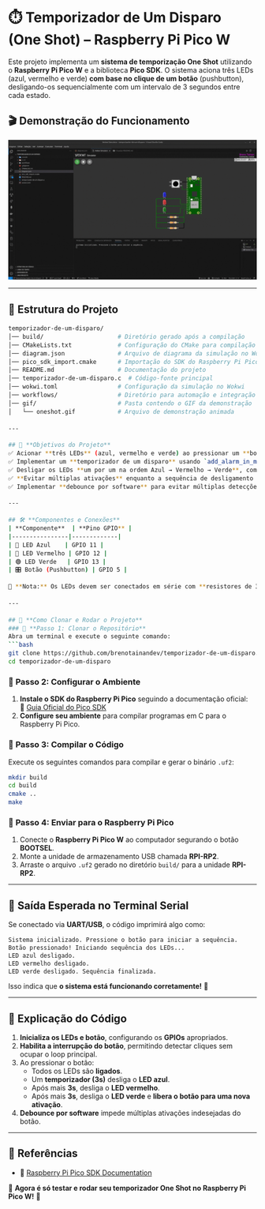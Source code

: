 # ⏱️ Temporizador de Um Disparo (One Shot) – Raspberry Pi Pico W

Este projeto implementa um **sistema de temporização One Shot** utilizando o **Raspberry Pi Pico W** e a biblioteca **Pico SDK**. O sistema aciona três LEDs (azul, vermelho e verde) **com base no clique de um botão** (pushbutton), desligando-os sequencialmente com um intervalo de 3 segundos entre cada estado.

## 🎬 Demonstração do Funcionamento

![Demonstração do Temporizador One Shot](gif/oneshot.gif)

---

## 📂 **Estrutura do Projeto**
```bash
temporizador-de-um-disparo/
│── build/                     # Diretório gerado após a compilação
│── CMakeLists.txt             # Configuração do CMake para compilação do projeto
│── diagram.json               # Arquivo de diagrama da simulação no Wokwi
│── pico_sdk_import.cmake      # Importação do SDK do Raspberry Pi Pico
│── README.md                  # Documentação do projeto
│── temporizador-de-um-disparo.c  # Código-fonte principal
│── wokwi.toml                 # Configuração da simulação no Wokwi
│── workflows/                 # Diretório para automação e integração contínua
│── gif/                       # Pasta contendo o GIF da demonstração
│   └── oneshot.gif            # Arquivo de demonstração animada

---

## 🎯 **Objetivos do Projeto**
✅ Acionar **três LEDs** (azul, vermelho e verde) ao pressionar um **botão**  
✅ Implementar um **temporizador de um disparo** usando `add_alarm_in_ms()`  
✅ Desligar os LEDs **um por um na ordem Azul → Vermelho → Verde**, com um atraso de **3 segundos** entre cada mudança  
✅ **Evitar múltiplas ativações** enquanto a sequência de desligamento estiver em execução  
✅ Implementar **debounce por software** para evitar múltiplas detecções falsas do botão  

---

## 🛠 **Componentes e Conexões**
| **Componente**  | **Pino GPIO** |
|----------------|-------------|
| 🔵 LED Azul    | GPIO 11 |
| 🔴 LED Vermelho | GPIO 12 |
| 🟢 LED Verde   | GPIO 13 |
| 🎛️ Botão (Pushbutton) | GPIO 5 |

📌 **Nota:** Os LEDs devem ser conectados em série com **resistores de 330Ω** para limitar a corrente.

---

## 🚀 **Como Clonar e Rodar o Projeto**
### 📌 **Passo 1: Clonar o Repositório**
Abra um terminal e execute o seguinte comando:
```bash
git clone https://github.com/brenotainandev/temporizador-de-um-disparo.git
cd temporizador-de-um-disparo
```

### 📌 **Passo 2: Configurar o Ambiente**
1. **Instale o SDK do Raspberry Pi Pico** seguindo a documentação oficial:  
   🔗 [Guia Oficial do Pico SDK](https://github.com/raspberrypi/pico-sdk)  
2. **Configure seu ambiente** para compilar programas em C para o Raspberry Pi Pico.

### 📌 **Passo 3: Compilar o Código**
Execute os seguintes comandos para compilar e gerar o binário `.uf2`:
```bash
mkdir build
cd build
cmake ..
make
```

### 📌 **Passo 4: Enviar para o Raspberry Pi Pico**
1. Conecte o **Raspberry Pi Pico W** ao computador segurando o botão **BOOTSEL**.  
2. Monte a unidade de armazenamento USB chamada **RPI-RP2**.  
3. Arraste o arquivo `.uf2` gerado no diretório `build/` para a unidade **RPI-RP2**.  

---

## 📡 **Saída Esperada no Terminal Serial**
Se conectado via **UART/USB**, o código imprimirá algo como:
```
Sistema inicializado. Pressione o botão para iniciar a sequência.
Botão pressionado! Iniciando sequência dos LEDs...
LED azul desligado.
LED vermelho desligado.
LED verde desligado. Sequência finalizada.
```
Isso indica que **o sistema está funcionando corretamente!** 🎯

---

## 📝 **Explicação do Código**
1. **Inicializa os LEDs e botão**, configurando os **GPIOs** apropriados.  
2. **Habilita a interrupção do botão**, permitindo detectar cliques sem ocupar o loop principal.  
3. Ao pressionar o botão:
   - Todos os LEDs são **ligados**.
   - Um **temporizador (3s)** desliga o **LED azul**.
   - Após mais **3s**, desliga o **LED vermelho**.
   - Após mais **3s**, desliga o **LED verde** e **libera o botão para uma nova ativação**.  
4. **Debounce por software** impede múltiplas ativações indesejadas do botão.  

---

## 🔗 **Referências**
- 📖 [Raspberry Pi Pico SDK Documentation](https://datasheets.raspberrypi.com/pico/raspberry-pi-pico-c-sdk.pdf)

🚀 **Agora é só testar e rodar seu temporizador One Shot no Raspberry Pi Pico W!** 🎉